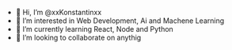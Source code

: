 - 👋 Hi, I’m @xxKonstantinxx
- 👀 I’m interested in Web Development, Ai and Machene Learning
- 🌱 I’m currently learning React, Node and Python
- 💞️ I’m looking to collaborate on anythig

<!---
xxKonstantinxx/xxKonstantinxx is a ✨ special ✨ repository because its `README.md` (this file) appears on your GitHub profile.
You can click the Preview link to take a look at your changes.
--->
